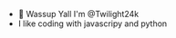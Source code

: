 - 👋 Wassup Yall I'm @Twilight24k
- I like coding with javascripy and python

<!---
Twilight24k/Twilight24k is a ✨ special ✨ repository because its `README.md` (this file) appears on your GitHub profile.
You can click the Preview link to take a look at your changes.
--->
